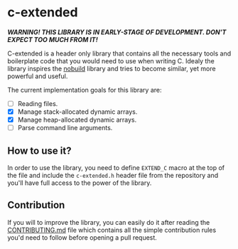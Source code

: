 # c-extended
***WARNING! THIS LIBRARY IS IN EARLY-STAGE OF DEVELOPMENT. DON'T EXPECT TOO MUCH FROM IT!***

C-extended is a header only library that contains all the necessary tools and boilerplate code that you would need to use when writing C. Idealy the library inspires the [nobuild](https://github.com/tsoding/nobuild) library and tries to become similar, yet more powerful and useful.

The current implementation goals for this library are:
- [ ] Reading files.
- [X] Manage stack-allocated dynamic arrays.
- [X] Manage heap-allocated dynamic arrays.
- [ ] Parse command line arguments.

## How to use it?
In order to use the library, you need to define `EXTEND_C` macro at the top of the file and include the `c-extended.h` header file from the repository and you'll have full access to the power of the library.

## Contribution
If you will to improve the library, you can easily do it after reading the [CONTRIBUTING.md](https://github.com/detectivekaktus/c-extended/blob/main/CONTRIBUTING.md) file which contains all the simple contribution rules you'd need to follow before opening a pull request.

